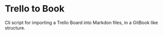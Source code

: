 # Trello to Book

Cli script for importing a Trello Board into Markdon files, in a GitBook like structure.